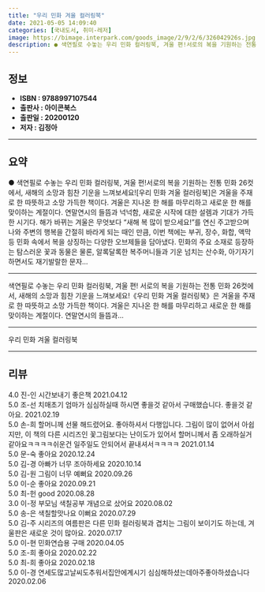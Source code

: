 ```yaml
---
title: "우리 민화 겨울 컬러링북"
date: 2021-05-05 14:09:40
categories: [국내도서, 취미-레저]
image: https://bimage.interpark.com/goods_image/2/9/2/6/326042926s.jpg
description: ● 색연필로 수놓는 우리 민화 컬러링북, 겨울 편!서로의 복을 기원하는 전통 민화 26컷에서, 새해의 소망과 힘찬 기운을 느껴보세요![우리 민화 겨울 컬러링북]은 겨울을 주재로 한 따뜻하고 소망 가득한 책이다. 겨울은 지나온 한 해를 마무리하고 새로운 한 해를 맞이하는 계절이다. 연말
---
```


## **정보**

- **ISBN : 9788997107544**
- **출판사 : 아이콘북스**
- **출판일 : 20200120**
- **저자 : 김정아**

------



## **요약**

●  색연필로 수놓는 우리 민화 컬러링북, 겨울 편!서로의 복을 기원하는 전통 민화 26컷에서, 새해의 소망과 힘찬 기운을 느껴보세요![우리 민화 겨울 컬러링북]은 겨울을 주재로 한 따뜻하고 소망 가득한 책이다. 겨울은 지나온 한 해를 마무리하고 새로운 한 해를 맞이하는 계절이다. 연말연시의 들뜸과 넉넉함, 새로운 시작에 대한 설렘과 기대가 가득한 시기다. 해가 바뀌는 겨울은 무엇보다 “새해 복 많이 받으세요!”를 연신 주고받으며 나와 주변의 행복을 간절히 바라게 되는 때인 만큼, 이번 책에는 부귀, 장수, 화합, 액막 등 민화 속에서 복을 상징하는 다양한 오브제들을 담아냈다. 민화의 주요 소재로 등장하는 탐스러운 꽃과 동물은 물론, 알록달록한 복주머니들과 기운 넘치는 산수화, 아기자기하면서도 재기발랄한 문자...

------

색연필로 수놓는 우리 민화 컬러링북, 겨울 편!
서로의 복을 기원하는 전통 민화 26컷에서, 
새해의 소망과 힘찬 기운을 느껴보세요!《우리 민화 겨울 컬러링북》은 겨울을 주재로 한 따뜻하고 소망 가득한 책이다. 겨울은 지나온 한 해를 마무리하고 새로운 한 해를 맞이하는 계절이다. 연말연시의 들뜸과... 

------


우리 민화 겨울 컬러링북 

------


## **리뷰** 

4.0 진-인 시간보내기 좋은책 2021.04.12 <br/>5.0 조-선 치매초기 엄마가 심심하실때 하시면 좋을것 같아서 구매했습니다. 좋을것 같아요. 2021.02.19 <br/>5.0 손-희 할머니께 선물 해드렸어요. 좋아하셔서 다행입니다. 그림이 많이 없어서 아쉽지만, 이 책의 다른 시리즈인 꽃그림보다는 난이도가 있어서 할머니께서 좀 오래하실거 같아요ㅋㅋㅋㅋ쉬운건 일주일도 안되어서 끝내셔서ㅋㅋㅋㅋ  2021.01.14 <br/>5.0 문-숙 좋아요 2020.12.24 <br/>5.0 김-경 아빠가 너무 조아하세요 2020.10.14 <br/>5.0 김-원 그림이 너무 예뻐요 2020.09.26 <br/>5.0 이-순 좋아요 2020.09.21 <br/>5.0 최-헌 good 2020.08.28 <br/>3.0 이-정 부모님 색칠공부 개념으로 샀어요 2020.08.02 <br/>5.0 송-은 색칠할맛나요 이뻐요 2020.07.29 <br/>5.0 김-주 시리즈의 여름판은 다른 민화 컬러링북과 겹치는 그림이 보이기도 하는데, 겨울판은 새로운 것이 많아요. 2020.07.17 <br/>5.0 이-현 민화연습용 구매 2020.04.05 <br/>5.0 조-희 좋아요 2020.02.22 <br/>5.0 최-희 좋아요 2020.02.18 <br/>5.0 이-경 연세도많고날씨도추워서집안에계시기
심심해하셨는데아주좋아하셨습니다 2020.02.06 <br/>